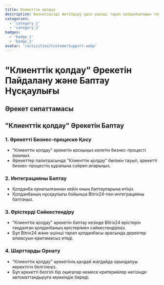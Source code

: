 ```yaml
---
title: Клиенттік қолдау
description: Бизнесіңізді жетілдіру үшін үшінші тарап қолданбаларын тауып, интеграциялаңыз.
categories: 
  - 'category_1'
  - 'category_2'
badges: 
  - 'badge_1'
  - 'badge_2'
avatar: '/activities/CustomerSupport.webp'
---
```

# "Клиенттік қолдау" Әрекетін Пайдалану және Баптау Нұсқаулығы

## Әрекет сипаттамасы

## **"Клиенттік қолдау" Әрекетін Баптау**

### 1. Әрекетті Бизнес-процеске Қосу
- "Клиенттік қолдау" әрекетін қосқыңыз келетін бизнес-процесті ашыңыз.
- Әрекеттер палитрасында "Клиенттік қолдау" бөлімін тауып, әрекетті бизнес-процестің құралына сүйреп апарыңыз.

### 2. Интеграцияны Баптау
- Қолданба орнатылғаннан кейін оның баптауларына өтіңіз.
- Қолданбаның нұсқаулығы бойынша Bitrix24-пен интеграцияны баптаңыз.

### 3. Өрістерді Сәйкестендіру
- "Клиенттік қолдау" әрекетін баптау кезінде Bitrix24 өрістерін таңдалған қолданбаның өрістерімен сәйкестендіріңіз.
- Бұл Bitrix24 және үшінші тарап қолданбасы арасында деректер алмасуын қамтамасыз етеді.

### 4. Шарттарды Орнату
- "Клиенттік қолдау" әрекетінің қандай жағдайда орындалуы керектігін белгілеңіз.
- Бұл әрекетті белгілі бір оқиғалар немесе критерийлер негізінде автоматтандыруға мүмкіндік береді.